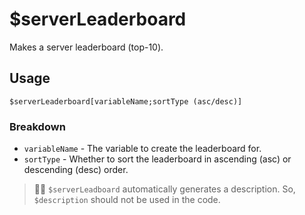 # $serverLeaderboard
Makes a server leaderboard (top-10).

## Usage
```
$serverLeaderboard[variableName;sortType (asc/desc)]
```

### Breakdown
- `variableName` - The variable to create the leaderboard for.
- `sortType` - Whether to sort the leaderboard in ascending (asc) or descending (desc) order.
> 🧙‍♂️ `$serverLeadboard` automatically generates a description. So, `$description` should not be used in the code.
